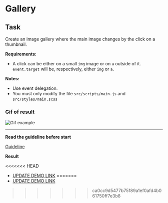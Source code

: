 # Gallery

## Task

Create an image gallery where the main image changes by the click on a thumbnail.

**Requirements:**

- A click can be either on a small `img` image or on `a` outside of it. `event.target`
 will be, respectively, either `img` or `a`.

**Notes:**

- Use event delegation.
- You must only modify the file `src/scripts/main.js` and `src/styles/main.scss`

### Gif of result
![Gif example](./example/example.gif)

---
**Read the guideline before start**

[Guideline](https://github.com/mate-academy/js_task-DOM-guideline)

**Result**

<<<<<<< HEAD
- [UPDATE DEMO LINK](https://karpyshynroman.github.io/js_task-gallery-DOM/src/index.html)
=======
- [UPDATE DEMO LINK](https://karpyshynroman.github.io/js_task-gallery-DOM/index.html)
>>>>>>> ca0cc9d5477b75f89a1ef0afd4b061750ff7e3b8

